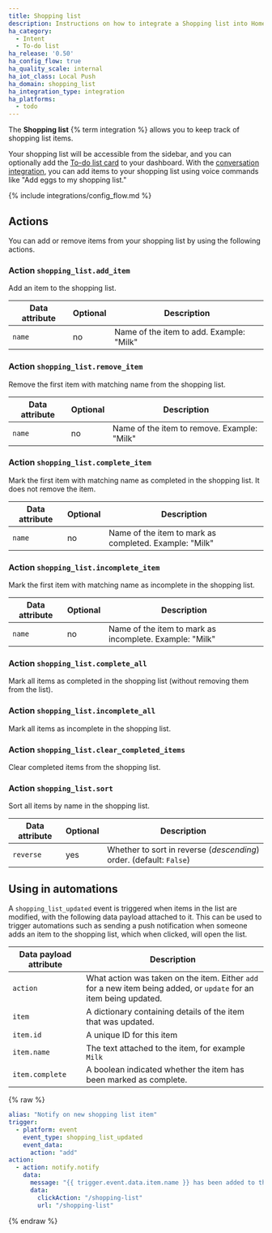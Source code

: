 ```yaml
---
title: Shopping list
description: Instructions on how to integrate a Shopping list into Home Assistant using Intent.
ha_category:
  - Intent
  - To-do list
ha_release: '0.50'
ha_config_flow: true
ha_quality_scale: internal
ha_iot_class: Local Push
ha_domain: shopping_list
ha_integration_type: integration
ha_platforms:
  - todo
---
```


The **Shopping list** {% term integration %} allows you to keep track of shopping list items.

Your shopping list will be accessible from the sidebar, and you can optionally add the [To-do list card](/dashboards/todo-list/) to your dashboard. With the [conversation integration](/integrations/conversation/), you can add items to your shopping list using voice commands like "Add eggs to my shopping list."

{% include integrations/config_flow.md %}

## Actions

You can add or remove items from your shopping list by using the following actions.

### Action `shopping_list.add_item`

Add an item to the shopping list.

| Data attribute | Optional | Description                              |
| ---------------------- | -------- | ---------------------------------------- |
| `name`                 | no       | Name of the item to add. Example: "Milk" |

### Action `shopping_list.remove_item`

Remove the first item with matching name from the shopping list.

| Data attribute | Optional | Description                                 |
| ---------------------- | -------- | ------------------------------------------- |
| `name`                 | no       | Name of the item to remove. Example: "Milk" |

### Action `shopping_list.complete_item`

Mark the first item with matching name as completed in the shopping list. It does not remove the item.

| Data attribute | Optional | Description                                            |
| ---------------------- | -------- | ------------------------------------------------------ |
| `name`                 | no       | Name of the item to mark as completed. Example: "Milk" |

### Action `shopping_list.incomplete_item`

Mark the first item with matching name as incomplete in the shopping list.

| Data attribute | Optional | Description                                             |
| ---------------------- | -------- | ------------------------------------------------------- |
| `name`                 | no       | Name of the item to mark as incomplete. Example: "Milk" |

### Action `shopping_list.complete_all`

Mark all items as completed in the shopping list (without removing them from the list).

### Action `shopping_list.incomplete_all`

Mark all items as incomplete in the shopping list.

### Action `shopping_list.clear_completed_items`

Clear completed items from the shopping list.

### Action `shopping_list.sort`

Sort all items by name in the shopping list.

| Data attribute | Optional | Description                                                         |
| ---------------------- | -------- | ------------------------------------------------------------------- |
| `reverse`              | yes      | Whether to sort in reverse (_descending_) order. (default: `False`) |

## Using in automations

A `shopping_list_updated` event is triggered when items in the list are modified, with the following data payload attached to it. This can be used to trigger automations such as sending a push notification when someone adds an item to the shopping list, which when clicked, will open the list.

| Data payload attribute | Description                                                                                                        |
| ---------------------- | ------------------------------------------------------------------------------------------------------------------ |
| `action`               | What action was taken on the item. Either `add` for a new item being added, or `update` for an item being updated. |
| `item`                 | A dictionary containing details of the item that was updated.                                                      |
| `item.id`              | A unique ID for this item                                                                                          |
| `item.name`            | The text attached to the item, for example `Milk`                                                                  |
| `item.complete`        | A boolean indicated whether the item has been marked as complete.                                                  |

{% raw %}

```yaml
alias: "Notify on new shopping list item"
trigger:
  - platform: event
    event_type: shopping_list_updated
    event_data:
      action: "add"
action:
  - action: notify.notify
    data:
      message: "{{ trigger.event.data.item.name }} has been added to the shopping list"
      data:
        clickAction: "/shopping-list"
        url: "/shopping-list"
```

{% endraw %}
